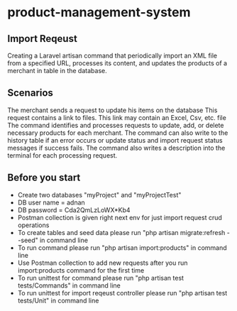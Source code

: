 # product-management-system

## Import Reqeust
Creating a Laravel artisan command that periodically import an XML file from a specified URL, processes its content, and updates the products of a merchant in table in the database. 

## Scenarios
The merchant sends a request to update his items on the database
This request contains a link to files. This link may contain an Excel, Csv, etc. file
The command identifies and processes requests to update, add, or delete necessary products for each merchant.
The command can also write to the history table if an error occurs or update status and import request status messages if success fails. 
The command also writes a description into the terminal for each processing request.

## Before you start

- Create two databases "myProject" and "myProjectTest"
- DB user name = adnan
- DB password = Cda2QmLzLoWX*Kb4
- Postman collection is given right next env for just import request crud operations
- To create tables and seed data please run "php artisan migrate:refresh --seed" in command line
- To run command please run "php artisan import:products" in command line
- Use Postman collection to add new requests after you run import:products command for the first time
- To run unittest for command please run "php artisan test tests/Commands" in command line
- To run unittest for import reqeust controller please run "php artisan test tests/Unit" in command line
